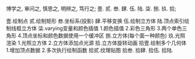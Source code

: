 博学之, 审问之, 慎思之, 明辨之, 笃行之;
壹. 贰. 叁. 肆. 伍. 陆. 柒. 捌. 玖. 拾;




壹.绘制点
贰.绘制矩形
叁.坐标系(投影)
肆.平移变换
伍.绘制立方体
陆.顶点索引绘制线框立方体
柒.varying变量和颜色插值
  1.颜色插值
  2.彩色三角形
  3.两个单色三角形
  4.顶点坐标和颜色数据使用一个缓冲区
捌.立方体(每个面一种颜色)
玖.光照渲染
  1.光照立方体
  2.立方体添加点光源
拾.立方体旋转动画
拾壹.绘制多个几何体
  1.增加顶点数据
  2.多次执行绘制函数
拾贰.纹理贴图
拾叁.
拾肆.
拾伍.
拾陆.
